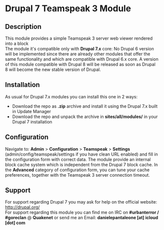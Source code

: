 Drupal 7 Teamspeak 3 Module
=============================

## Description

This module provides a simple Teamspeak 3 server web viewer rendered into a block<br />
The module it's compatible only with **Drupal 7.x** core: No Drupal 6 version will be implemented since there are already other modules that offer the same functionality and which are compatible with Drupal 6.x core. A version of this module compatible with Drupal 8 will be released as soon as Drupal 8 will become the new stable version of Drupal.

## Installation

As usual for Drupal 7.x modules you can install this one in 2 ways:

* Download the repo as **.zip** archive and install it using the Drupal 7.x built in Update Manager
* Download the repo and unpack the archive in **sites/all/modules/** in your Drupal 7 installation

## Configuration

Navigate to: **Admin** > **Configuration** > **Teamspeak** > **Settings** (admin/config/teamspeak/settings if you have clean URL enabled) and fill in the configuration form with correct data. The module provide an internal block cache system which is independent from the Drupal 7 block cache. In the **Advanced** category of configuration form, you can tune your cache preferences, together with the Teamspeak 3 server connection timeout.

## Support

For support regarding Drupal 7 you may ask for help on the official website: http://drupal.org/<br>
For support regarding this module you can find me on IRC on **#urbanterror / #goreclan** @ **Quakenet** or send me an Email:  **danielepantaleone [at] icloud [dot] com**